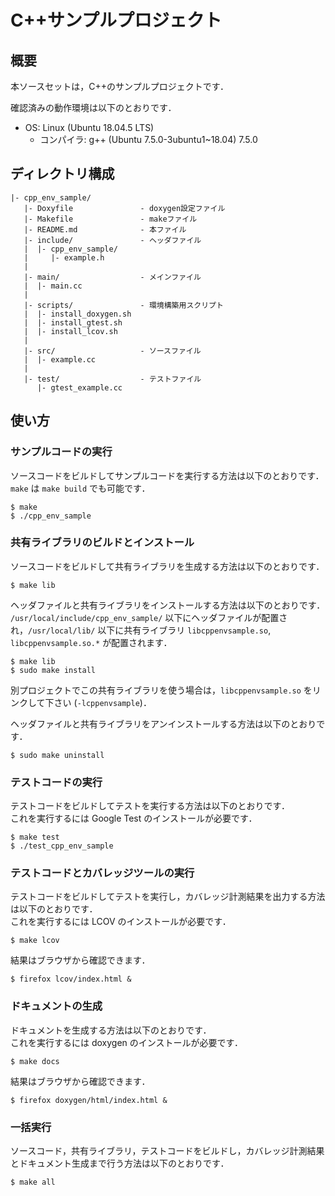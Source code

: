 # C++サンプルプロジェクト

## 概要

本ソースセットは，C++のサンプルプロジェクトです．

確認済みの動作環境は以下のとおりです．    
* OS: Linux (Ubuntu 18.04.5 LTS)
  * コンパイラ: g++ (Ubuntu 7.5.0-3ubuntu1~18.04) 7.5.0

## ディレクトリ構成

```
|- cpp_env_sample/
   |- Doxyfile               - doxygen設定ファイル
   |- Makefile               - makeファイル
   |- README.md              - 本ファイル
   |- include/               - ヘッダファイル
   |  |- cpp_env_sample/
   |     |- example.h
   |
   |- main/                  - メインファイル
   |  |- main.cc
   |
   |- scripts/               - 環境構築用スクリプト
   |  |- install_doxygen.sh
   |  |- install_gtest.sh
   |  |- install_lcov.sh
   |
   |- src/                   - ソースファイル
   |  |- example.cc
   |
   |- test/                  - テストファイル
      |- gtest_example.cc
```

## 使い方

### サンプルコードの実行

ソースコードをビルドしてサンプルコードを実行する方法は以下のとおりです．
`make` は `make build` でも可能です．

```
$ make
$ ./cpp_env_sample
```

### 共有ライブラリのビルドとインストール

ソースコードをビルドして共有ライブラリを生成する方法は以下のとおりです．

```
$ make lib
```

ヘッダファイルと共有ライブラリをインストールする方法は以下のとおりです．   
`/usr/local/include/cpp_env_sample/` 以下にヘッダファイルが配置され，`/usr/local/lib/` 以下に共有ライブラリ `libcppenvsample.so`, `libcppenvsample.so.*` が配置されます．

```
$ make lib
$ sudo make install
```

別プロジェクトでこの共有ライブラリを使う場合は，`libcppenvsample.so` をリンクして下さい (`-lcppenvsample`)．

ヘッダファイルと共有ライブラリをアンインストールする方法は以下のとおりです．

```
$ sudo make uninstall
```

### テストコードの実行

テストコードをビルドしてテストを実行する方法は以下のとおりです．    
これを実行するには Google Test のインストールが必要です．

```
$ make test
$ ./test_cpp_env_sample
```

### テストコードとカバレッジツールの実行

テストコードをビルドしてテストを実行し，カバレッジ計測結果を出力する方法は以下のとおりです．    
これを実行するには LCOV のインストールが必要です．

```
$ make lcov
```

結果はブラウザから確認できます．

```
$ firefox lcov/index.html &
```

### ドキュメントの生成

ドキュメントを生成する方法は以下のとおりです．    
これを実行するには doxygen のインストールが必要です．

```
$ make docs
```

結果はブラウザから確認できます．

```
$ firefox doxygen/html/index.html &
```

### 一括実行

ソースコード，共有ライブラリ，テストコードをビルドし，カバレッジ計測結果とドキュメント生成まで行う方法は以下のとおりです．

```
$ make all
```
